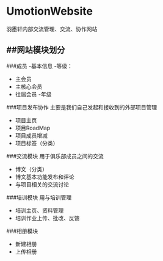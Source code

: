UmotionWebsite
==============

羽墨轩内部交流管理、交流、协作网站

##网站模块划分
---
###成员
-基本信息
-等级：
* 主会员
* 主核心会员
* 往届会员
-年级

###项目发布协作
主要是我们自己发起和接收到的外部项目管理
* 项目主页
* 项目RoadMap
* 项目成员增减
* 项目标签（分类）

###交流模块
用于俱乐部成员之间的交流
* 博文（分类）
* 博文基本功能发布和评论
* 与项目相关的交流讨论

###培训模块
用与培训管理
* 培训主页、资料管理
* 培训作业上传、批改、反馈

###相册模块
* 新建相册
* 上传相册


